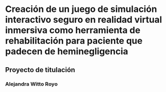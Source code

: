 # Creación de un juego de simulación interactivo seguro en realidad virtual inmersiva como herramienta de rehabilitación para paciente que padecen de heminegligencia
## Proyecto de titulación
### Alejandra Witto Royo

